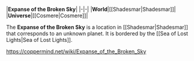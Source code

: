 |**Expanse of the Broken Sky**|
|-|-|
|**World**|[[Shadesmar\|Shadesmar]]|
|**Universe**|[[Cosmere\|Cosmere]]|

The **Expanse of the Broken Sky** is a location in [[Shadesmar\|Shadesmar]] that corresponds to an unknown planet.
It is bordered by the [[Sea of Lost Lights\|Sea of Lost Lights]].



https://coppermind.net/wiki/Expanse_of_the_Broken_Sky